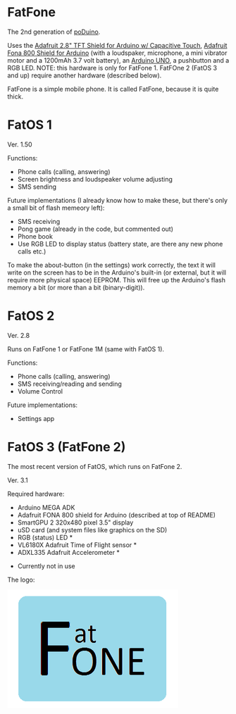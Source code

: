 # FatFone
The 2nd generation of [poDuino](https://github.com/Nanohenry10-9/poDuino).

Uses the [Adafruit 2.8" TFT Shield for Arduino w/ Capacitive Touch](https://www.adafruit.com/product/1947), [Adafruit Fona 800 Shield for Arduino](https://www.adafruit.com/product/2468) (with a loudspaker, microphone, a mini vibrator motor and a 1200mAh 3.7 volt battery), an [Arduino UNO](https://www.arduino.cc/en/Main/ArduinoBoardUno), a pushbutton and a RGB LED. NOTE: this hardware is only for FatFone 1. FatFOne 2 (FatOS 3 and up) require another hardware (described below).

FatFone is a simple mobile phone. It is called FatFone, because it is quite thick.


# FatOS 1

Ver. 1.50

Functions:
- Phone calls (calling, answering)
- Screen brightness and loudspeaker volume adjusting
- SMS sending

Future implementations (I already know how to make these, but there's only a small bit of flash memeory left):
- SMS receiving
- Pong game (already in the code, but commented out)
- Phone book
- Use RGB LED to display status (battery state, are there any new phone calls etc.)

To make the about-button (in the settings) work correctly, the text it will write on the screen has to be in the Arduino's built-in (or external, but it will require more physical space) EEPROM. This will free up the Arduino's flash memory a bit (or more than a bit (binary-digit)).


# FatOS 2

Ver. 2.8

Runs on FatFone 1 or FatFone 1M (same with FatOS 1). 

Functions:
- Phone calls (calling, answering)
- SMS receiving/reading and sending
- Volume Control

Future implementations:
- Settings app


# FatOS 3 (FatFone 2)

The most recent version of FatOS, which runs on FatFone 2.

Ver. 3.1

Required hardware:
- Arduino MEGA ADK
- Adafruit FONA 800 shield for Arduino (described at top of README)
- SmartGPU 2 320x480 pixel 3.5" display
- uSD card (and system files like graphics on the SD)
- RGB (status) LED *
- VL6180X Adafruit Time of Flight sensor *
- ADXL335 Adafruit Accelerometer *

* Currently not in use

The logo:

![FatFone logo](FatFoneLogo.png)